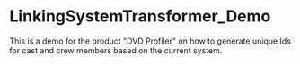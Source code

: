 # LinkingSystemTransformer_Demo

This is a demo for the product "DVD Profiler" on how to generate unique Ids for cast and crew members based on the current system.
